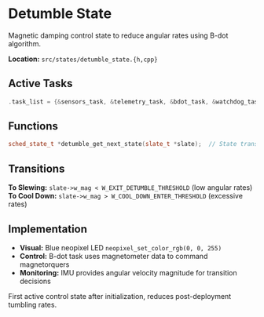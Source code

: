 # Detumble State

Magnetic damping control state to reduce angular rates using B-dot algorithm.

**Location:** `src/states/detumble_state.{h,cpp}`

## Active Tasks
```cpp
.task_list = {&sensors_task, &telemetry_task, &bdot_task, &watchdog_task}
```

## Functions  
```cpp
sched_state_t *detumble_get_next_state(slate_t *slate);  // State transition logic
```

## Transitions
**To Slewing:** `slate->w_mag < W_EXIT_DETUMBLE_THRESHOLD` (low angular rates)
**To Cool Down:** `slate->w_mag > W_COOL_DOWN_ENTER_THRESHOLD` (excessive rates)

## Implementation
- **Visual:** Blue neopixel LED `neopixel_set_color_rgb(0, 0, 255)`
- **Control:** B-dot task uses magnetometer data to command magnetorquers
- **Monitoring:** IMU provides angular velocity magnitude for transition decisions

First active control state after initialization, reduces post-deployment tumbling rates.